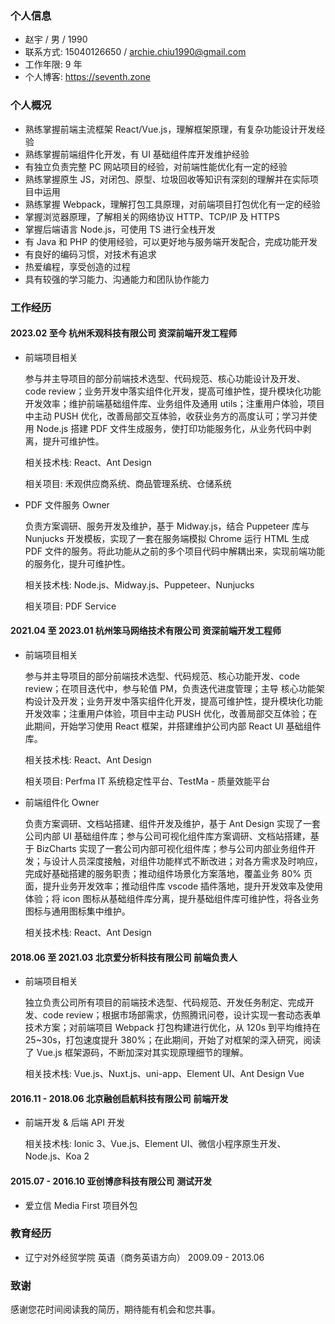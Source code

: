 ### 个人信息

- 赵宇 / 男 / 1990
- 联系方式: 15040126650 / archie.chiu1990@gmail.com
- 工作年限: 9 年
- 个人博客: https://seventh.zone

### 个人概况

- 熟练掌握前端主流框架 React/Vue.js，理解框架原理，有复杂功能设计开发经验
- 熟练掌握前端组件化开发，有 UI 基础组件库开发维护经验
- 有独立负责完整 PC 网站项目的经验，对前端性能优化有一定的经验
- 熟练掌握原生 JS，对闭包、原型、垃圾回收等知识有深刻的理解并在实际项目中运用
- 熟练掌握 Webpack，理解打包工具原理，对前端项目打包优化有一定的经验
- 掌握浏览器原理，了解相关的网络协议 HTTP、TCP/IP 及 HTTPS
- 掌握后端语言 Node.js，可使用 TS 进行全栈开发
- 有 Java 和 PHP 的使用经验，可以更好地与服务端开发配合，完成功能开发
- 有良好的编码习惯，对技术有追求
- 热爱编程，享受创造的过程
- 具有较强的学习能力、沟通能力和团队协作能力

### 工作经历

#### 2023.02 至今 杭州禾观科技有限公司 资深前端开发工程师

- 前端项目相关

  参与并主导项目的部分前端技术选型、代码规范、核心功能设计及开发、code review；业务开发中落实组件化开发，提高可维护性，提升模块化功能开发效率；维护前端基础组件库、业务组件及通用 utils；注重用户体验，项目中主动 PUSH 优化，改善局部交互体验，收获业务方的高度认可；学习并使用 Node.js 搭建 PDF 文件生成服务，使打印功能服务化，从业务代码中剥离，提升可维护性。

  相关技术栈: React、Ant Design

  相关项目: 禾观供应商系统、商品管理系统、仓储系统

- PDF 文件服务 Owner

  负责方案调研、服务开发及维护，基于 Midway.js，结合 Puppeteer 库与 Nunjucks 开发模板，实现了一套在服务端模拟 Chrome 运行 HTML 生成 PDF 文件的服务。将此功能从之前的多个项目代码中解耦出来，实现前端功能的服务化，提升可维护性。

  相关技术栈: Node.js、Midway.js、Puppeteer、Nunjucks

  相关项目: PDF Service

#### 2021.04 至 2023.01 杭州笨马网络技术有限公司 资深前端开发工程师

- 前端项目相关

  参与并主导项目的部分前端技术选型、代码规范、核心功能开发、code review；在项目迭代中，参与轮值 PM，负责迭代进度管理；主导 核心功能架构设计及开发；业务开发中落实组件化开发，提高可维护性，提升模块化功能开发效率；注重用户体验，项目中主动 PUSH 优化，改善局部交互体验；在此期间，开始学习使用 React 框架，并搭建维护公司内部 React UI 基础组件库。

  相关技术栈: React、Ant Design

  相关项目: Perfma IT 系统稳定性平台、TestMa - 质量效能平台

- 前端组件化 Owner

  负责方案调研、文档站搭建、组件开发及维护，基于 Ant Design 实现了一套公司内部 UI 基础组件库；参与公司可视化组件库方案调研、文档站搭建，基于 BizCharts 实现了一套公司内部可视化组件库；参与公司内部业务组件开发；与设计人员深度接触，对组件功能样式不断改进；对各方需求及时响应，完成好基础搭建的服务职责；推动组件场景化方案落地，覆盖业务 80% 页面，提升业务开发效率；推动组件库 vscode 插件落地，提升开发效率及使用体验；将 icon 图标从基础组件库分离，提升基础组件库可维护性，将各业务图标与通用图标集中维护。

  相关技术栈: React、Ant Design

#### 2018.06 至 2021.03 北京爱分析科技有限公司 前端负责人

- 前端项目相关

  独立负责公司所有项目的前端技术选型、代码规范、开发任务制定、完成开发、code review；根据市场部需求，仿照腾讯问卷，设计实现一套动态表单技术方案；对前端项目 Webpack 打包构建进行优化，从 120s 到平均维持在 25~30s，打包速度提升 380%；在此期间，开始了对框架的深入研究，阅读了 Vue.js 框架源码，不断加深对其实现原理细节的理解。

  相关技术栈: Vue.js、Nuxt.js、uni-app、Element UI、Ant Design Vue

#### 2016.11 - 2018.06 北京融创启航科技有限公司 前端开发

- 前端开发 & 后端 API 开发
  <!--
    独立负责公司 Hybrid App、微信小程序 的前端开发任务，参与讨论数据库设计以及制定符合需求的 API 设计，并使用 Node.js 完成部分 API 的开发任务；开始接触现代前端框架，Ionic 3 和 Vue.js，以及 微信小程序 的开发；在此期间，对前端开发的知识进行了深入学习，包括 JS 语言基础、ES6 标准、浏览器原理及相关网络协议等。由于人员变动，做了 3 个月的前端 Leader，负责 2 个初级开发人员前端开发任务的制定及分配、并负责 code review，定期进行技术分享，共同学习进步。 -->

  相关技术栈: Ionic 3、Vue.js、Element UI、微信小程序原生开发、Node.js、Koa 2

#### 2015.07 - 2016.10 亚创博彦科技有限公司 测试开发

- 爱立信 Media First 项目外包

  <!-- 根据需求，完成相应的 Feature、Bug 开发任务，主要涉及的技术 JS 原生和 CSS。期间不断成长，完成任务高效、优质，受到 技术 leader 的认可，通过考核晋升为中级开发人员。 -->

### 教育经历

- 辽宁对外经贸学院 英语（商务英语方向） 2009.09 - 2013.06

### 致谢

感谢您花时间阅读我的简历，期待能有机会和您共事。

